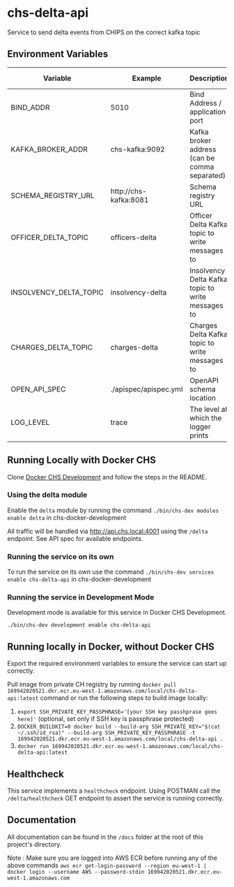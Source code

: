 # chs-delta-api
Service to send delta events from CHIPS on the correct kafka topic

Environment Variables
-----------------

|  Variable                         |  Example                          |  Description                                       |  Required       | Default value |        
| --------------------------------- | --------------------------------- | -------------------------------------------------- | --------------- | ------------- |
| BIND_ADDR                         | 5010                              | Bind Address / application port                    | YES             |               |
| KAFKA_BROKER_ADDR                 | chs-kafka:9092                    | Kafka broker address (can be comma separated)      | YES             |               |
| SCHEMA_REGISTRY_URL               | http://chs-kafka:8081             | Schema registry URL                                | YES             |               |
| OFFICER_DELTA_TOPIC               | officers-delta                    | Officer Delta Kafka topic to write messages to     | YES             |               |
| INSOLVENCY_DELTA_TOPIC            | insolvency-delta                  | Insolvency Delta Kafka topic to write messages to  | YES             |               |
| CHARGES_DELTA_TOPIC               | charges-delta                     | Charges Delta Kafka topic to write messages to     | YES             |               |
| OPEN_API_SPEC                     | ./apispec/apispec.yml             | OpenAPI schema location                            | YES             |               |
| LOG_LEVEL                         | trace                             | The level at which the logger prints               | NO              | info          |

## Running Locally with Docker CHS
Clone [Docker CHS Development](https://github.com/companieshouse/docker-chs-development) and follow the steps in the README.

### Using the delta module
Enable the `delta` module  by running the command `./bin/chs-dev modules enable delta` in chs-docker-development

All traffic will be handled via http://api.chs.local:4001 using the `/delta` endpoint. See API spec for available endpoints.
### Running the service on its own
To run the service on its own use the command `./bin/chs-dev services enable chs-delta-api` in chs-docker-development

### Running the service in Development Mode
Development mode is available for this service in Docker CHS Development.

`./bin/chs-dev development enable chs-delta-api`

## Running locally in Docker, without Docker CHS
Export the required environment variables to ensure the service can start up correctly.

Pull image from private CH registry by running `docker pull 169942020521.dkr.ecr.eu-west-1.amazonaws.com/local/chs-delta-api:latest` 
command or run the following steps to build image locally:

1. `export SSH_PRIVATE_KEY_PASSPHRASE='[your SSH key passhprase goes here]'` (optional, set only if SSH key is passphrase protected)
2. `DOCKER_BUILDKIT=0 docker build --build-arg SSH_PRIVATE_KEY="$(cat ~/.ssh/id_rsa)" --build-arg SSH_PRIVATE_KEY_PASSPHRASE -t 169942020521.dkr.ecr.eu-west-1.amazonaws.com/local/chs-delta-api .`
3. `docker run 169942020521.dkr.ecr.eu-west-1.amazonaws.com/local/chs-delta-api:latest`

## Healthcheck
This service implements a `healthcheck` endpoint. Using POSTMAN call the `/delta/healthcheck` GET endpoint to assert 
the service is running correctly.

## Documentation
All documentation can be found in the `/docs` folder at the root of this project's directory.

Note : Make sure you are logged into AWS ECR before running any of the above commands
`aws ecr get-login-password --region eu-west-1 | docker login --username AWS --password-stdin 169942020521.dkr.ecr.eu-west-1.amazonaws.com
`
